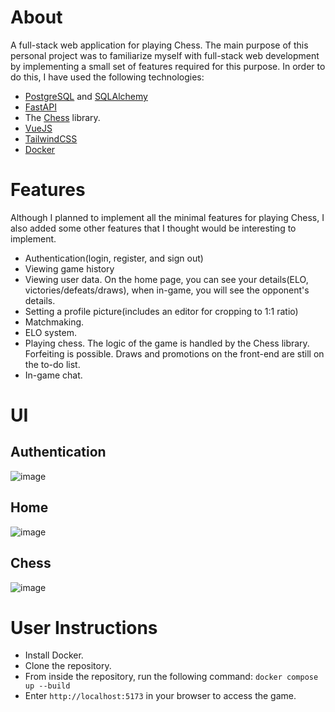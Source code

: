 # About

A full-stack web application for playing Chess. The main purpose of this personal project was to familiarize myself with full-stack web development by implementing a small set of features required for this purpose. In order to do this, I have used the following technologies: 
- [PostgreSQL](https://www.postgresql.org/) and [SQLAlchemy](https://www.sqlalchemy.org/)
- [FastAPI](https://fastapi.tiangolo.com/)
- The [Chess](https://python-chess.readthedocs.io/en/latest/) library.
- [VueJS](https://vuejs.org/)
- [TailwindCSS](https://tailwindcss.com/)
- [Docker](https://www.docker.com/)

# Features

Although I planned to implement all the minimal features for playing Chess, I also added some other features that I thought would be interesting to implement.
- Authentication(login, register, and sign out)
- Viewing game history
- Viewing user data. On the home page, you can see your details(ELO, victories/defeats/draws), when in-game, you will see the opponent's details.
- Setting a profile picture(includes an editor for cropping to 1:1 ratio)
- Matchmaking.
- ELO system.
- Playing chess. The logic of the game is handled by the Chess library. Forfeiting is possible. Draws and promotions on the front-end are still on the to-do list.
- In-game chat.

# UI
## Authentication
![image](https://github.com/user-attachments/assets/87e24e39-b81e-495b-85e6-9e6e40bd616a)
## Home
![image](https://github.com/user-attachments/assets/c6ce215d-d970-47b8-9c52-2e9c6f04d8bb)
## Chess
![image](https://github.com/user-attachments/assets/2a47d529-4098-4636-8b1b-115d707fe01f)

# User Instructions
- Install Docker.
- Clone the repository.
- From inside the repository, run the following command:
   `docker compose up --build`
- Enter `http://localhost:5173` in your browser to access the game.
